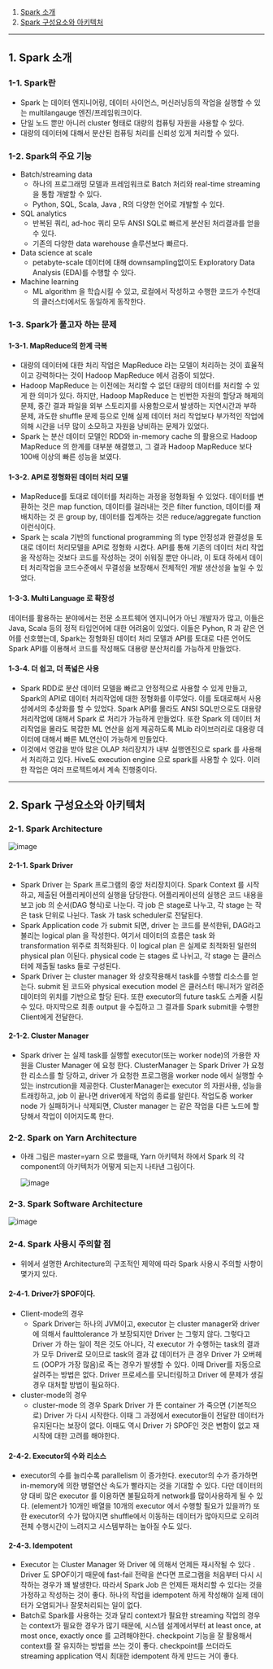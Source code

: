 1. [Spark 소개](#1-Spark-소개)
2. [Spark 구성요소와 아키텍처](#2-Spark-구성요소와-아키텍처)

---

## 1. Spark 소개

### 1-1. Spark란
- Spark 는 데이터 엔지니어링, 데이터 사이언스, 머신러닝등의 작업을 실행할 수 있는 multilangauge 엔진/프레임워크이다.
- 단일 노드 뿐만 아니러 cluster 형태로 대량의 컴퓨팅 자원을 사용할 수 있다.
- 대량의 데이터에 대해서 분산된 컴퓨팅 처리를 신뢰성 있게 처리할 수 있다.

### 1-2. Spark의 주요 기능
- Batch/streaming data
  - 하나의 프로그래밍 모델과 프레임워크로 Batch 처리와 real-time streaming 을 통합 개발할 수 있다.
  - Python, SQL, Scala, Java , R의 다양한 언어로 개발할 수 있다.
- SQL analytics
  - 반복된 쿼리, ad-hoc 쿼리 모두 ANSI SQL로 빠르게 분산된 처리결과를 얻을 수 있다.
  - 기존의 다양한 data warehouse 솔루션보다 빠르다.
- Data science at scale
  - petabyte-scale 데이터에 대해 downsampling없이도 Exploratory Data Analysis (EDA)를 수행할 수 있다.
- Machine learning
  - ML algorithm 을 학습시킬 수 있고, 로컬에서 작성하고 수행한 코드가 수천대의 클러스터에서도 동일하게 동작한다.
 
### 1-3. Spark가 풀고자 하는 문제

#### 1-3-1. MapReduce의 한계 극복
- 대량의 데이터에 대한 처리 작업은 MapReduce 라는 모델이 처리하는 것이 효율적이고 강력하다는 것이 Hadoop MapReduce 에서 검증이 되었다.
- Hadoop MapReduce 는 이전에는 처리할 수 없던 대량의 데이터를 처리할 수 있게 한 의미가 있다. 하지만, Hadoop MapReduce 는 빈번한 자원의 할당과 해제의 문제, 중간 결과 파일을 외부 스토리지를 사용함으로서 발생하는 지연시간과 부하 문제, 과도한 shuffle 문제 등으로 인해 실제 데이터 처리 작업보다 부가적인 작업에 의해 시간을 너무 많이 소모하고 자원을 낭비하는 문제가 있었다.
- Spark 는 분산 데이터 모델인 RDD와 in-memory cache 의 활용으로 Hadoop MapReduce 의 한계를 대부분 해결했고, 그 결과 Hadoop MapReduce 보다 100배 이상의 빠른 성능을 보였다.

#### 1-3-2. API로 정형화된 데이터 처리 모델
- MapReduce를 토대로 데이터를 처리하는 과정을 정형화될 수 있었다. 데이터를 변환하는 것은 map function, 데이터를 걸러내는 것은 filter function, 데이터를 재배치하는 것 은 group by, 데이터를 집계하는 것은 reduce/aggregate function 이런식이다.
- Spark 는 scala 기반의 functional programming 의 type 안정성과 완결성을 토대로 데이터 처리모델을 API로 정형화 시켰다. API를 통해 기존의 데이터 처리 작업을 작성하는 것보다 코드를 작성하는 것이 쉬워질 뿐만 아니라, 이 토대 하에서 데이터 처리작업을 코드수준에서 무결성을 보장해서 전체적인 개발 생산성을 높일 수 있었다.

#### 1-3-3. Multi Language 로 확장성
데이터를 활용하는 분야에서는 전문 소프트웨어 엔지니어가 아닌 개발자가 많고, 이들은 Java, Scala 등의 정적 타입언어에 대한 어려움이 있었다. 이들은 Pyhon, R 과 같은 언어를 선호했는데, Spark는 정형화된 데이터 처리 모델과 API를 토대로 다른 언어도 Spark API를 이용해서 코드를 작성해도 대용량 분산처리를 가능하게 만들었다.

#### 1-3-4. 더 쉽고, 더 폭넓은 사용
- Spark RDD로 분산 데이터 모델을 빠르고 안정적으로 사용할 수 있게 만들고, Spark의 API로 데이터 처리작업에 대한 정형화를 이루었다. 이를 토대로해서 사용성에서의 추상화를 할 수 있었다. Spark API를 몰라도 ANSI SQL만으로도 대용량 처리작업에 대해서 Spark 로 처리가 가능하게 만들었다. 또한 Spark 의 데이터 처리작업을 몰라도 복잡한 ML 연산을 쉽게 제공하도록 MLib 라이브러리로 대용량 데이터에 대해서 빠른 ML연산이 가능하게 만들었다.
- 이것에서 영감을 받아 많은 OLAP 처리장치가 내부 실행엔진으로 spark 를 사용해서 처리하고 있다. Hive도 execution engine 으로 spark를 사용할 수 있다. 이러한 작업은 여러 프로젝트에서 계속 진행중이다.

---

## 2. Spark 구성요소와 아키텍처

### 2-1. Spark Architecture

  ![image](https://github.com/seonwook97/Data-Engineering/assets/92377162/17ce533c-835d-44b2-975c-c7e75993a4c8)

#### 2-1-1. Spark Driver
- Spark Driver 는 Spark 프로그램의 중앙 처리장치이다. Spark Context 를 시작하고, 제출된 어플리케이션의 실행을 담당한다. 어플리케이션의 실행은 코드 내용을 보고 job 의 순서(DAG 형식)로 나눈다. 각 job 은 stage로 나누고, 각 stage 는 작은 task 단위로 나뉜다. Task 가 task scheduler로 전달된다.
- Spark Application code 가 submit 되면, driver 는 코드를 분석한뒤, DAG라고 불리는 logical plan 을 작성한다. 여기서 데이터의 흐름은 task 와 transformation 위주로 최적화된다. 이 logical plan 은 실제로 최적화된 일련의 physical plan 이된다. physical code 는 stages 로 나뉘고, 각 stage 는 클러스터에 제출될 tasks 들로 구성된다.
- Spark Driver 는 cluster manager 와 상호작용해서 task를 수행할 리소스를 얻는다. submit 된 코드와 physical execution model 은 클러스터 매니저가 알려준 데이터의 위치를 기반으로 할당 된다. 또한 executor의 future task도 스케줄 시킬 수 있다. 마지막으로 최종 output 을 수집하고 그 결과를 Spark submit을 수행한 Client에게 전달한다.

#### 2-1-2. Cluster Manager
- Spark driver 는 실제 task를 실행할 executor(또는 worker node)의 가용한 자원을 Cluster Manager 에 요청 한다. ClusterManager 는 Spark Driver 가 요청한 리소스를 할
당하고, driver 가 요청한 프로그램을 worker node 에서 실행할 수 있는 instrcution을 제공한다. ClusterManager는 executor 의 자원사용, 성능을 트래킹하고, job 이 끝나면 driver에게 작업의 종료를 알린다. 작업도중 worker node 가 실패하거나 삭제되면, Cluster manager 는 같은 작업을 다른 노드에 할당해서 작업이 이어지도록 한다.

### 2-2. Spark on Yarn Architecture
- 아래 그림은 master=yarn 으로 했을때, Yarn 아키텍처 하에서 Spark 의 각 component의 아키텍처가 어떻게 되는지 나타낸 그림이다.

  ![image](https://github.com/seonwook97/Data-Engineering/assets/92377162/ffbd230c-7d1c-46bb-8bd5-656216bc65d5)

### 2-3. Spark Software Architecture

  ![image](https://github.com/seonwook97/Data-Engineering/assets/92377162/ef5fb36a-6013-46c0-ac00-b7470659f388)

### 2-4. Spark 사용시 주의할 점
- 위에서 설명한 Architecture의 구조적인 제약에 따라 Spark 사용시 주의할 사항이 몇가지 있다.

#### 2-4-1. Driver가 SPOF이다.
- Client-mode의 경우
  - Spark Driver는 하나의 JVM이고, executor 는 cluster manager와 driver에 의해서 faulttolerance 가 보장되지만 Driver 는 그렇지 않다. 그렇다고 Driver 가 하는 일이 적은 것도 아니다, 각 executor 가 수행하는 task의 결과가 모두 Driver로 모이므로 task의 결과 값 데이터가 큰 경우 Driver 가 오버헤드 (OOP가 가장 많음)로 죽는 경우가 발생할 수 있다. 이때 Driver를 자동으로 살려주는 방법은 없다. Driver 프로세스를 모니터링하고 Driver 에 문제가 생길경우 대처할 방법이 필요하다.
- cluster-mode의 경우
  - cluster-mode 의 경우 Spark Driver 가 뜬 container 가 죽으면 (기본적으로) Driver 가 다시 시작한다. 이때 그 과정에서 executor들이 전달한 데이터가 유지된다는 보장이 없다. 이때도 역시 Driver 가 SPOF인 것은 변함이 없고 재시작에 대한 고려를 해야한다.
 
#### 2-4-2. Executor의 수와 리소스
- executor의 수를 늘리수록 parallelism 이 증가한다. executor의 수가 증가하면 in-memory에 의한 병렬연산 속도가 빨라지는 것을 기대할 수 있다. 다만 데이터의 양 대비 많은 executor 를 이용하면 불필요하게 network를 많이사용하게 될 수 있다. (element가 10개인 배열을 10개의 executor 에서 수행할 필요가 있을까?) 또한 executor의 수가 많아지면 shuffle에서 이동하는 데이터가 많아지므로 오히려 전체 수행시간이 느려지고 시스템부하는 높아질 수도 있다.

#### 2-4-3. Idempotent
- Executor 는 Cluster Manager 와 Driver 에 의해서 언제든 재시작될 수 있다 . Driver 도 SPOF이기 때문에 fast-fail 전략을 쓴다면 프로그램을 처음부터 다시 시작하는 경우가 꽤 발생한다. 따라서 Spark Job 은 언제든 재처리할 수 있다는 것을 가정하고 작성하는 것이 좋다. 하나의 작업을 idempotent 하게 작성해야 실제 데이터가 오염되거나 잘못처리되는 일이 없다.
- Batch로 Spark를 사용하는 것과 달리 context가 필요한 streaming 작업의 경우는 context가 필요한 경우가 많기 때문에, 시스템 설계에서부터 at least once, at most once, exactly once 를 고려해야한다. checkpoint 기능을 잘 활용해서 context를 잘 유지하는 방법을 쓰는 것이 좋다. checkpoint를 쓰더라도 streaming application 역시 최대한 idempotent 하게 만드는 거이 좋다.
